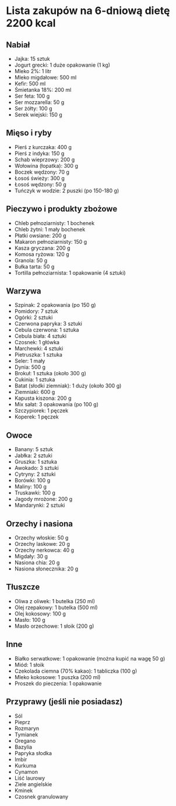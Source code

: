 # Lista zakupów na 6-dniową dietę 2200 kcal

## Nabiał

- Jajka: 15 sztuk
- Jogurt grecki: 1 duże opakowanie (1 kg)
- Mleko 2%: 1 litr
- Mleko migdałowe: 500 ml
- Kefir: 500 ml
- Śmietanka 18%: 200 ml
- Ser feta: 100 g
- Ser mozzarella: 50 g
- Ser żółty: 100 g
- Serek wiejski: 150 g

## Mięso i ryby

- Pierś z kurczaka: 400 g
- Pierś z indyka: 150 g
- Schab wieprzowy: 200 g
- Wołowina (łopatka): 300 g
- Boczek wędzony: 70 g
- Łosoś świeży: 300 g
- Łosoś wędzony: 50 g
- Tuńczyk w wodzie: 2 puszki (po 150-180 g)

## Pieczywo i produkty zbożowe

- Chleb pełnoziarnisty: 1 bochenek
- Chleb żytni: 1 mały bochenek
- Płatki owsiane: 200 g
- Makaron pełnoziarnisty: 150 g
- Kasza gryczana: 200 g
- Komosa ryżowa: 120 g
- Granola: 50 g
- Bułka tarta: 50 g
- Tortilla pełnoziarnista: 1 opakowanie (4 sztuki)

## Warzywa

- Szpinak: 2 opakowania (po 150 g)
- Pomidory: 7 sztuk
- Ogórki: 2 sztuki
- Czerwona papryka: 3 sztuki
- Cebula czerwona: 1 sztuka
- Cebula biała: 4 sztuki
- Czosnek: 1 główka
- Marchewki: 4 sztuki
- Pietruszka: 1 sztuka
- Seler: 1 mały
- Dynia: 500 g
- Brokuł: 1 sztuka (około 300 g)
- Cukinia: 1 sztuka
- Batat (słodki ziemniak): 1 duży (około 300 g)
- Ziemniaki: 600 g
- Kapusta kiszona: 200 g
- Mix sałat: 3 opakowania (po 100 g)
- Szczypiorek: 1 pęczek
- Koperek: 1 pęczek

## Owoce

- Banany: 5 sztuk
- Jabłka: 2 sztuki
- Gruszka: 1 sztuka
- Awokado: 3 sztuki
- Cytryny: 2 sztuki
- Borówki: 100 g
- Maliny: 100 g
- Truskawki: 100 g
- Jagody mrożone: 200 g
- Mandarynki: 2 sztuki

## Orzechy i nasiona

- Orzechy włoskie: 50 g
- Orzechy laskowe: 20 g
- Orzechy nerkowca: 40 g
- Migdały: 30 g
- Nasiona chia: 20 g
- Nasiona słonecznika: 20 g

## Tłuszcze

- Oliwa z oliwek: 1 butelka (250 ml)
- Olej rzepakowy: 1 butelka (500 ml)
- Olej kokosowy: 100 g
- Masło: 100 g
- Masło orzechowe: 1 słoik (200 g)

## Inne

- Białko serwatkowe: 1 opakowanie (można kupić na wagę 50 g)
- Miód: 1 słoik
- Czekolada ciemna (70% kakao): 1 tabliczka (100 g)
- Mleko kokosowe: 1 puszka (200 ml)
- Proszek do pieczenia: 1 opakowanie

## Przyprawy (jeśli nie posiadasz)

- Sól
- Pieprz
- Rozmaryn
- Tymianek
- Oregano
- Bazylia
- Papryka słodka
- Imbir
- Kurkuma
- Cynamon
- Liść laurowy
- Ziele angielskie
- Kminek
- Czosnek granulowany
